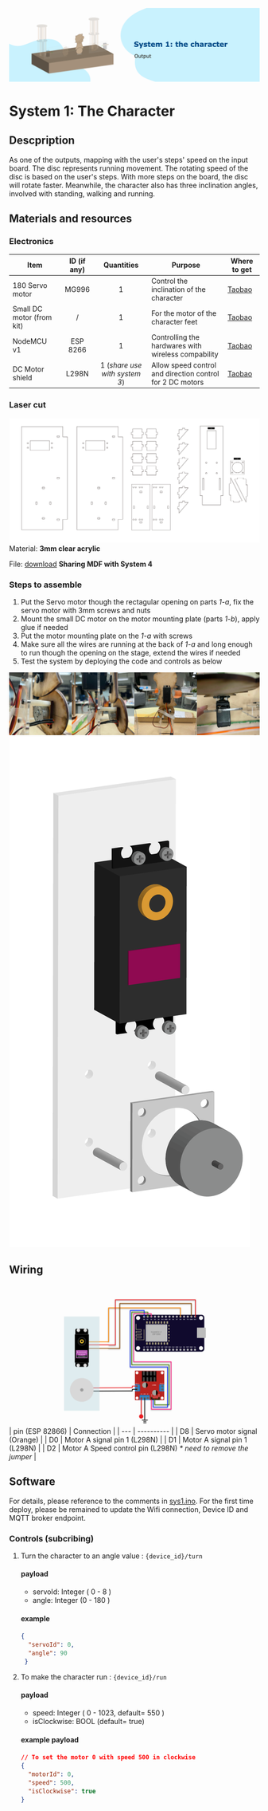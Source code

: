 ![alt text](./resources/cover.png "System 1 cover")
# System 1: The Character

## Descpription
As one of the outputs, mapping with the user's steps' speed on the input board. The disc represents running movement. The rotating speed of the disc is based on the user's steps. With more steps on the board, the disc will rotate faster. Meanwhile, the character also has three inclination angles, involved with standing, walking and running.

## Materials and resources
### Electronics
| Item | ID (if any) | Quantities | Purpose | Where to get |
| ---- | :-----------: | :---------: | ------- | ------------ |
| 180 Servo motor | MG996 | 1 | Control the inclination of the character | [Taobao](https://item.taobao.com/item.htm?spm=a312a.7700824.w4002-23304424597.26.7e839d8aDol6Ct&id=581652733065) |
| Small DC motor (from kit) | / | 1 | For the motor of the character feet | [Taobao](https://item.taobao.com/item.htm?spm=2013.1.w4018-14621716591.3.402c728eiOjwqU&id=568426498725&scm=1007.11837.58613.i19981437713&pvid=2a62f3f8-f069-48b6-9c7e-429450f9f0b9) |
| NodeMCU v1 | ESP 8266 | 1 | Controlling the hardwares with wireless compability | [Taobao](https://detail.tmall.com/item.htm?spm=a230r.1.14.16.116e67dflXKZax&id=606082163513&ns=1&abbucket=18&skuId=4481432642490)
| DC Motor shield | L298N | 1 (_share use with system 3_) | Allow speed control and direction control for 2 DC motors | [Taobao](https://detail.tmall.com/item.htm?spm=a230r.1.14.23.53526f0dTKTMPP&id=18566053714&ns=1&abbucket=18)

### Laser cut 
![alt text](./resources/laser-cut.jpg "System 1 Laser cut schematic")
Material: **3mm clear acrylic**

File: [download](./resources/Supporting.ai) **Sharing MDF with System 4**

### Steps to assemble
1. Put the Servo motor though the rectagular opening on parts _1-a_, fix the servo motor with 3mm screws and nuts
2. Mount the small DC motor on the motor mounting plate (parts _1-b_), apply glue if needed
3. Put the motor mounting plate on the _1-a_ with screws
4. Make sure all the wires are running at the back of _1-a_ and long enough to run though the opening on the stage, extend the wires if needed
5. Test the system by deploying the code and controls as below

![](./resources/collage1.jpeg)
![](./resources/install.PNG)

## Wiring
![alt text](./resources/wiring.png "Wiring for system 1")
| pin (ESP 82866) | Connection |
| --- | ---------- |
| D8 | Servo motor signal (Orange) |
| D0 | Motor A signal pin 1 (L298N) |
| D1 | Motor A signal pin 1 (L298N) |
| D2 | Motor A Speed control pin (L298N) _* need to remove the jumper_ |

## Software
For details, please reference to the comments in [sys1.ino](sys1/sys1.ino). For the first time deploy, please be remained to update the Wifi connection, Device ID and MQTT broker endpoint.
### Controls (subcribing)
1. Turn the character to an angle value : `{device_id}/turn`

    #### payload 
    - servoId: Integer ( 0 - 8 )
    - angle: Integer (0 - 180 )

    #### example
    ```JSON
    {
      "servoId": 0,
      "angle": 90 
     }
    ```
2. To make the character run : `{device_id}/run`
   
    #### payload
      - speed: Integer ( 0 - 1023, default= 550 ) 
      - isClockwise: BOOL (default= true)

    #### example payload
    ```JSON
    // To set the motor 0 with speed 500 in clockwise
    {
      "motorId": 0,
      "speed": 500,
      "isClockwise": true
    }
    ```

